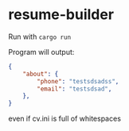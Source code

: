 # resume-builder

Run with `cargo run`

Program will output:

```json
{
    "about": {
        "phone": "testsdsadss",
        "email": "testsdsad",
    },
}
```

even if cv.ini is full of whitespaces
